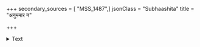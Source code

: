 +++
secondary_sources = [ "MSS_1487",]
jsonClass = "Subhaashita"
title = "अनुममार न"

+++

<details><summary>Text</summary>

अनुममार न मार कथं नु सा रतिरतिप्रथितापि पतिव्रता।  
इयदनाथवधूवधपातकी दयितयापि तयासि किमुज्ज्ञितः॥
</details>
